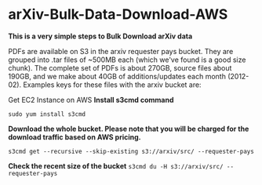 # arXiv-Bulk-Data-Download-AWS

**This is a very simple steps to Bulk Download arXiv data**

PDFs are available on S3 in the arxiv requester pays bucket. They are grouped into .tar files of \~500MB each (which we've found is a good size chunk). The complete set of PDFs is about 270GB, source files about 190GB, and we make about 40GB of additions/updates each month (2012-02). Examples keys for these files with the arxiv bucket are:



Get EC2 Instance on AWS 
**Install s3cmd command**

```sudo yum install s3cmd```

**Download the whole bucket. Please note that you will be charged for the download traffic based on AWS pricing.** 

```s3cmd get --recursive --skip-existing s3://arxiv/src/ --requester-pays```

**Check the recent size of the bucket**
```s3cmd du -H s3://arxiv/src/ --requester-pays```
